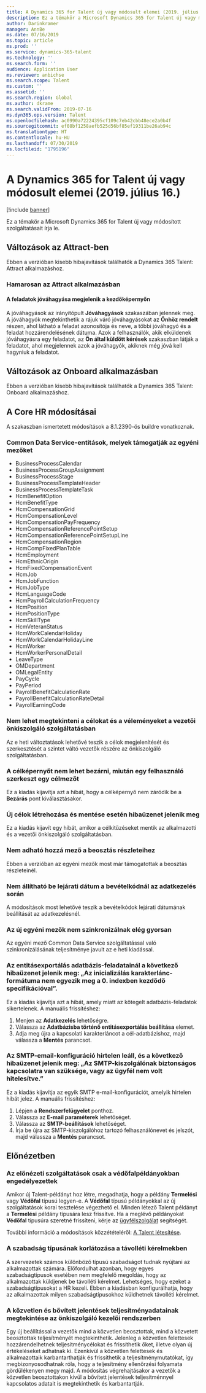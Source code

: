 ```yaml
---
title: A Dynamics 365 for Talent új vagy módosult elemei (2019. július 16.)
description: Ez a témakör a Microsoft Dynamics 365 for Talent új vagy módosított szolgáltatásait írja le.
author: Darinkramer
manager: AnnBe
ms.date: 07/16/2019
ms.topic: article
ms.prod: ''
ms.service: dynamics-365-talent
ms.technology: ''
ms.search.form: ''
audience: Application User
ms.reviewer: anbichse
ms.search.scope: Talent
ms.custom: ''
ms.assetid: ''
ms.search.region: Global
ms.author: dkrame
ms.search.validFrom: 2019-07-16
ms.dyn365.ops.version: Talent
ms.openlocfilehash: ac0990a72224395cf109c7eb42cbb48ece2a0b4f
ms.sourcegitcommit: ef08bf1258aefb525d56bf85ef19311be26ab94c
ms.translationtype: HT
ms.contentlocale: hu-HU
ms.lasthandoff: 07/30/2019
ms.locfileid: "1795196"
---
```

# <a name="whats-new-or-changed-in-dynamics-365-for-talent-july-16-2019"></a>A Dynamics 365 for Talent új vagy módosult elemei (2019. július 16.)

[!include [banner](includes/banner.md)]

Ez a témakör a Microsoft Dynamics 365 for Talent új vagy módosított szolgáltatásait írja le.

## <a name="changes-in-attract"></a>Változások az Attract-ben
Ebben a verzióban kisebb hibajavítások találhatók a Dynamics 365 Talent: Attract alkalmazáshoz.

### <a name="coming-soon-in-attract"></a>Hamarosan az Attract alkalmazásban
#### <a name="job-approvals-appear-on-the-home-page"></a>A feladatok jóváhagyása megjelenik a kezdőképernyőn

A jóváhagyások az irányítópult **Jóváhagyások** szakaszában jelennek meg. A jóváhagyók megtekinthetik a rájuk váró jóváhagyásokat az **Önhöz rendelt** részen, ahol látható a feladat azonosítója és neve, a többi jóváhagyó és a feladat hozzárendelésének dátuma. Azok a felhasználók, akik elküldenek jóváhagyásra egy feladatot, az **Ön által küldött kérések** szakaszban látják a feladatot, ahol megjelennek azok a jóváhagyók, akiknek még jóvá kell hagyniuk a feladatot.

## <a name="changes-in-onboard"></a>Változások az Onboard alkalmazásban
Ebben a verzióban kisebb hibajavítások találhatók a Dynamics 365 Talent: Onboard alkalmazáshoz.

## <a name="changes-in-core-hr"></a>A Core HR módosításai
A szakaszban ismertetett módosítások a 8.1.2390-ös buildre vonatkoznak.

### <a name="common-data-service-entities-that-now-support-custom-fields"></a>Common Data Service-entitások, melyek támogatják az egyéni mezőket

- BusinessProcessCalendar                     
- BusinessProcessGroupAssignment         
- BusinessProcessStage                          
- BusinessProcessTemplateHeader          
- BusinessProcessTemplateTask            
- HcmBenefitOption                              
- HcmBenefitType                                  
- HcmCompensationGrid                            
- HcmCompensationLevel                          
- HcmCompensationPayFrequency                 
- HcmCompensationReferencePointSetup        
- HcmCompensationReferencePointSetupLine 
- HcmCompensationRegion                     
- HcmCompFixedPlanTable                     
- HcmEmployment                                
- HcmEthnicOrigin                                
- HcmFixedCompensationEvent                 
- HcmJob                                           
- HcmJobFunction
- HcmJobType
- HcmLanguageCode
- HcmPayrollCalculationFrequency
- HcmPosition
- HcmPositionType
- HcmSkillType
- HcmVeteranStatus
- HcmWorkCalendarHoliday
- HcmWorkCalendarHolidayLine
- HcmWorker
- HcmWorkerPersonalDetail
- LeaveType
- OMDepartment
- OMLegalEntity
- PayCycle
- PayPeriod
- PayrollBenefitCalculationRate
- PayrollBenefitCalculationRateDetail
- PayrollEarningCode

### <a name="unable-to-see-goals-and-reviews-in-manager-self-service"></a>Nem lehet megtekinteni a célokat és a véleményeket a vezetői önkiszolgáló szolgáltatásban

Az e heti változtatások lehetővé teszik a célok megjelenítését és szerkesztését a szintet váltó vezetők részére az önkiszolgáló szolgáltatásban.

### <a name="goal-form-cannot-be-closed-after-a-user-edits-any-goal-field"></a>A célképernyőt nem lehet bezárni, miután egy felhasználó szerkeszt egy célmezőt

Ez a kiadás kijavítja azt a hibát, hogy a célképernyő nem záródik be a **Bezárás** pont kiválasztásakor.

### <a name="creating-new-goals-and-saving-displays-error"></a>Új célok létrehozása és mentése esetén hibaüzenet jelenik meg

Ez a kiadás kijavít egy hibát, amikor a célkitűzéseket mentik az alkalmazotti és a vezetői önkiszolgáló szolgáltatásban.

### <a name="unable-to-add-a-field-to-position-details"></a>Nem adható hozzá mező a beosztás részleteihez 

Ebben a verzióban az egyéni mezők most már támogatottak a beosztás részleteinél.
 
### <a name="unable-to-set-up-expiring-date-on-the-earning-code-through-data-management"></a>Nem állítható be lejárati dátum a bevételkódnál az adatkezelés során

A módosítások most lehetővé teszik a bevételkódok lejárati dátumának beállítását az adatkezelésnél.

### <a name="new-custom-fields-dont-sync-quickly-enough"></a>Az új egyéni mezők nem szinkronizálnak elég gyorsan

Az egyéni mező Common Data Service szolgáltatással való szinkronizálásának teljesítménye javult az e heti kiadással.

### <a name="entity-export-to-database-jobs-fail-with-error-message-format-of-the-initialization-string-does-not-conform-to-specification-starting-at-index-0"></a>Az entitásexportálás adatbázis-feladatainál a következő hibaüzenet jelenik meg: „Az inicializálás karakterlánc-formátuma nem egyezik meg a 0. indexben kezdődő specifikációval”.

Ez a kiadás kijavítja azt a hibát, amely miatt az kötegelt adatbázis-feladatok sikertelenek. A manuális frissítéshez:

1. Menjen az **Adatkezelés** lehetőségre.
2. Válassza az **Adatbázisba történő entitásexportálás beállítása** elemet.
3. Adja meg újra a kapcsolati karakterláncot a cél-adatbázishoz, majd válassza a **Mentés** parancsot.

### <a name="smtp-email-configuration-suddenly-fails-with-error-message-the-smtp-server-requires-a-secure-connection-or-the-client-was-not-authenticated"></a>Az SMTP-email-konfiguráció hirtelen leáll, és a következő hibaüzenet jelenik meg: „Az SMTP-kiszolgálónak biztonságos kapcsolatra van szüksége, vagy az ügyfél nem volt hitelesítve.”

Ez a kiadás kijavítja az egyik SMTP e-mail-konfigurációt, amelyik hirtelen hibát jelez. A manuális frissítéshez:

1. Lépjen a **Rendszerfelügyelet** ponthoz.
2. Válassza az **E-mail paraméterek** lehetőséget.
3. Válassza az **SMTP-beállítások** lehetőséget. 
4. Írja be újra az SMTP-kiszolgálóhoz tartozó felhasználónevet és jelszót, majd válassza a **Mentés** parancsot.

## <a name="in-preview"></a>Előnézetben

### <a name="preview-features-are-enabled-only-in-sandbox-instances"></a>Az előnézeti szolgáltatások csak a védőfalpéldányokban engedélyezettek

Amikor új Talent-példányt hoz létre, megadhatja, hogy a példány **Termelési** vagy **Védőfal** típusú legyen-e. A **Védőfal** típusú példányokkal az új szolgáltatások korai tesztelése végezhető el. Minden létező Talent példányt a **Termelési** példány típusára lesz frissítve. Ha a meglévő példányokat **Védőfal** típusúra szeretné frissíteni, kérje az [ügyfélszolgálat](https://docs.microsoft.com/dynamics365/unified-operations/talent/talent-support) segítségét.

További információ a módosítások közzétételéről: [A Talent létesítése](https://docs.microsoft.com/dynamics365/unified-operations/talent/provisioning-talent).

### <a name="restrict-leave-types-in-time-off-requests"></a>A szabadság típusának korlátozása a távolléti kérelmekben

A szervezetek számos különböző típusú szabadságot tudnak nyújtani az alkalmazottak számára. Előfordulhat azonban, hogy egyes szabadságtípusok esetében nem megfelelő megoldás, hogy az alkalmazottak küldjenek be távolléti kérelmet. Lehetséges, hogy ezeket a szabadságtípusokat a HR kezeli. Ebben a kiadásban konfigurálhatja, hogy az alkalmazottak milyen szabadságtípusokhoz küldhetnek távolléti kérelmet. 

### <a name="view-performance-information-for-direct-and-extended-reports-in-manager-self-service"></a>A közvetlen és bővített jelentések teljesítményadatainak megtekintése az önkiszolgáló kezelői rendszerben

Egy új beállítással a vezetők mind a közvetlen beosztottak, mind a közvetett beosztottak teljesítményét megtekinthetik. Jelenleg a közvetlen felettesek hozzárendelhetnek teljesítménycélokat és frissíthetik őket, illetve olyan új értékeléseket adhatnak ki. Ezenkívül a közvetlen felettesek és alkalmazottaik karbantarthatják és frissíthetik a teljesítménymutatókat, így megbizonyosodhatnak róla, hogy a teljesítmény ellenőrzési folyamata gördülékenyen megy majd. A módosítás végrehajtásakor a vezetők a közvetlen beosztottakon kívül a bővített jelentések teljesítménnyel kapcsolatos adatait is megtekinthetik és karbantartják.
